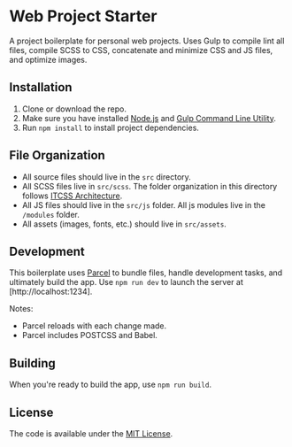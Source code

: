 # Web Project Starter

A project boilerplate for personal web projects. Uses Gulp to compile lint all files, compile SCSS to CSS, concatenate and minimize CSS and JS files, and optimize images.

## Installation

1. Clone or download the repo.
2. Make sure you have installed [Node.js](http://nodejs.org/) and [Gulp Command Line Utility](http://gulpjs.com/).
3. Run `npm install` to install project dependencies.

## File Organization

-   All source files should live in the `src` directory.
-   All SCSS files live in `src/scss`. The folder organization in this directory follows [ITCSS Architecture](https://www.xfive.co/blog/itcss-scalable-maintainable-css-architecture/).
-   All JS files should live in the `src/js` folder. All js modules live in the `/modules` folder.
-   All assets (images, fonts, etc.) should live in `src/assets`.

## Development

This boilerplate uses [Parcel](https://parceljs.org/) to bundle files, handle development tasks, and ultimately build the app. Use `npm run dev` to launch the server at [http://localhost:1234].

Notes:

-   Parcel reloads with each change made.
-   Parcel includes POSTCSS and Babel.

## Building

When you're ready to build the app, use `npm run build`.

## License

The code is available under the [MIT License](https://github.com/chrisschnaars/web-project-starter/blob/master/LICENSE.txt).
